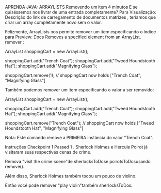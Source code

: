 APRENDA JAVA: ARRAYLISTS
Removendo um item
4 minutos
E se quiséssemos nos livrar de uma entrada completamente? Para
Visualização: Descrição do link de carregamento de documentos
matrizes
, teríamos que criar um array completamente novo sem o valor.

Felizmente, ArrayLists nos permite remover um item especificando o índice para
Preview: Docs Removes a specified element from an ArrayList.
remover
:

ArrayList<String> shoppingCart = new ArrayList<String>();

shoppingCart.add("Trench Coat");
shoppingCart.add("Tweed Houndstooth Hat");
shoppingCart.add("Magnifying Glass");

shoppingCart.remove(1);
// shoppingCart now holds ["Trench Coat", "Magnifying Glass"]

Também podemos remover um item especificando o valor a ser removido:

ArrayList<String> shoppingCart = new ArrayList<String>();

shoppingCart.add("Trench Coat");
shoppingCart.add("Tweed Houndstooth Hat");
shoppingCart.add("Magnifying Glass");

shoppingCart.remove("Trench Coat");
// shoppingCart now holds ["Tweed Houndstooth Hat", "Magnifying Glass"]

Nota: Este comando remove a PRIMEIRA instância do valor "Trench Coat".

Instruções
Checkpoint 1 Passed
1 .
Sherlock Holmes e Hercule Poirot já visitaram suas respectivas cenas de crime.

Remova "visit the crime scene"de sherlocksToDose poirotsToDosusando remove().

Além disso, Sherlock Holmes também tocou um pouco de violino.

Então você pode remover "play violin"também sherlocksToDos.